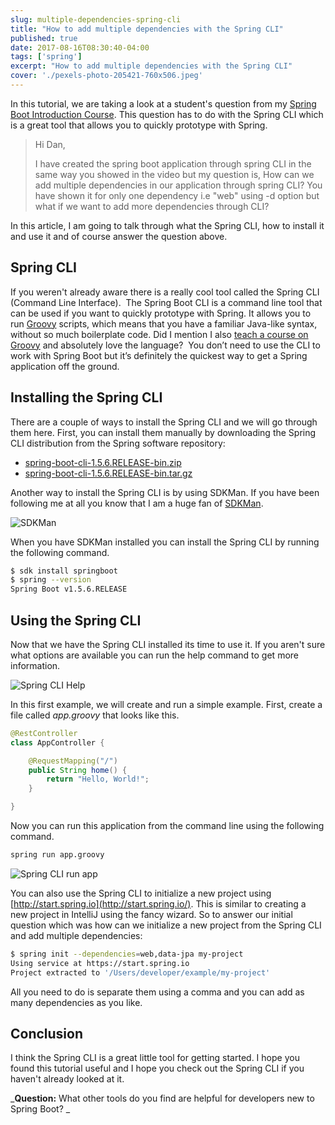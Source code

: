 ```yaml
---
slug: multiple-dependencies-spring-cli
title: "How to add multiple dependencies with the Spring CLI"
published: true
date: 2017-08-16T08:30:40-04:00
tags: ['spring']
excerpt: "How to add multiple dependencies with the Spring CLI"
cover: './pexels-photo-205421-760x506.jpeg'
---
```


In this tutorial, we are taking a look at a student's question from my [Spring Boot Introduction Course](https://www.danvega.dev/spring-boot). This question has to do with the Spring CLI which is a great tool that allows you to quickly prototype with Spring. 

> Hi Dan,
>
> I have created the spring boot application through spring CLI in the same way you showed in the video but my question is, How can we add multiple dependencies in our application through spring CLI? You have shown it for only one dependency i.e "web" using -d option but what if we want to add more dependencies through CLI?

In this article, I am going to talk through what the Spring CLI, how to install it and use it and of course answer the question above. 

## Spring CLI

If you weren't already aware there is a really cool tool called the Spring CLI (Command Line Interface).  The Spring Boot CLI is a command line tool that can be used if you want to quickly prototype with Spring. It allows you to run [Groovy](http://groovy-lang.org/) scripts, which means that you have a familiar Java-like syntax, without so much boilerplate code. Did I mention I also [teach a course on Groovy](https://www.danvega.dev/groovy) and absolutely love the language?  You don’t need to use the CLI to work with Spring Boot but it’s definitely the quickest way to get a Spring application off the ground.

## Installing the Spring CLI

There are a couple of ways to install the Spring CLI and we will go through them here. First, you can install them manually by downloading the Spring CLI distribution from the Spring software repository:

*   [spring-boot-cli-1.5.6.RELEASE-bin.zip](http://repo.spring.io/release/org/springframework/boot/spring-boot-cli/1.5.6.RELEASE/spring-boot-cli-1.5.6.RELEASE-bin.zip)
*   [spring-boot-cli-1.5.6.RELEASE-bin.tar.gz](http://repo.spring.io/release/org/springframework/boot/spring-boot-cli/1.5.6.RELEASE/spring-boot-cli-1.5.6.RELEASE-bin.tar.gz)

Another way to install the Spring CLI is by using SDKMan. If you have been following me at all you know that I am a huge fan of [SDKMan](http://sdkman.io/). 

![SDKMan](./2017-08-15_20-11-24.png)

When you have SDKMan installed you can install the Spring CLI by running the following command. 

```bash
$ sdk install springboot
$ spring --version
Spring Boot v1.5.6.RELEASE
```

## Using the Spring CLI

Now that we have the Spring CLI installed its time to use it. If you aren't sure what options are available you can run the help command to get more information. 

![Spring CLI Help](./2017-08-16_08-08-04.png)

In this first example, we will create and run a simple example. First, create a file called _app.groovy_ that looks like this. 

```java
@RestController
class AppController {

    @RequestMapping("/")
    public String home() {
        return "Hello, World!";
    }

}
```
Now you can run this application from the command line using the following command. 

```bash
spring run app.groovy
```

![Spring CLI run app](./2017-08-16_08-13-27-1024x547.png)

You can also use the Spring CLI to initialize a new project using [http://start.spring.io](http://start.spring.io/). This is similar to creating a new project in IntelliJ using the fancy wizard. So to answer our initial question which was how can we initialize a new project from the Spring CLI and add multiple dependencies: 

```bash
$ spring init --dependencies=web,data-jpa my-project
Using service at https://start.spring.io
Project extracted to '/Users/developer/example/my-project'
```

All you need to do is separate them using a comma and you can add as many dependencies as you like. 

## Conclusion

I think the Spring CLI is a great little tool for getting started. I hope you found this tutorial useful and I hope you check out the Spring CLI if you haven't already looked at it. 

_**Question:** What other tools do you find are helpful for developers new to Spring Boot? _
